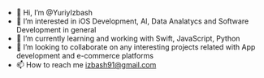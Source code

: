 - 👋 Hi, I’m @YuriyIzbash
- 👀 I’m interested in iOS Development, AI, Data Analatycs and Software Development in general 
- 🌱 I’m currently learning and working with Swift, JavaScript, Python
- 💞️ I’m looking to collaborate on any interesting projects related with App development and e-commerce platforms
- 📫 How to reach me izbash91@gmail.com

<!---
YuriyIzbash/YuriyIzbash is a ✨ special ✨ repository because its `README.md` (this file) appears on your GitHub profile.
You can click the Preview link to take a look at your changes.
--->
